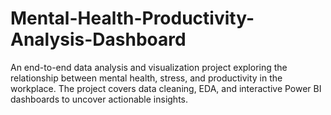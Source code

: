 # Mental-Health-Productivity-Analysis-Dashboard
An end-to-end data analysis and visualization project exploring the relationship between mental health, stress, and productivity in the workplace. The project covers data cleaning, EDA, and interactive Power BI dashboards to uncover actionable insights.
